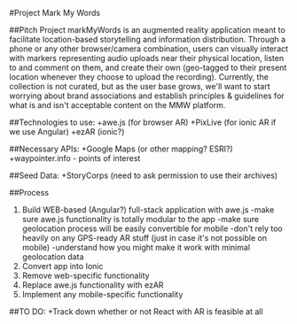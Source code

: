 #Project Mark My Words

##Pitch
Project markMyWords is an augmented reality application meant to facilitate location-based storytelling and information distribution. Through a phone or any other browser/camera combination, users can visually interact with markers representing audio uploads near their physical location, listen to and comment on them, and create their own (geo-tagged to their present location whenever they choose to upload the recording). Currently, the collection is not curated, but as the user base grows, we'll want to start worrying about brand associations and establish principles & guidelines for what is and isn't acceptable content on the MMW platform.

##Technologies to use:
+awe.js (for browser AR)
+PixLive (for ionic AR if we use Angular)
+ezAR (ionic?)

##Necessary APIs:
+Google Maps (or other mapping? ESRI?)
+waypointer.info - points of interest

##Seed Data:
+StoryCorps (need to ask permission to use their archives)

##Process
1. Build WEB-based (Angular?) full-stack application with awe.js
  -make sure awe.js functionality is totally modular to the app
  -make sure geolocation process will be easily convertible for mobile
  -don't rely too heavily on any GPS-ready AR stuff (just in case it's not possible on mobile)
  -understand how you might make it work with minimal geolocation data
2. Convert app into Ionic
3. Remove web-specific functionality
4. Replace awe.js functionality with ezAR
5. Implement any mobile-specific functionality

##TO DO:
+Track down whether or not React with AR is feasible at all
